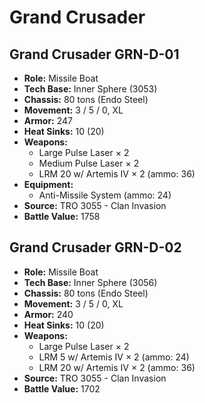 # Grand Crusader
## Grand Crusader GRN-D-01
- **Role:** Missile Boat
- **Tech Base:** Inner Sphere (3053)
- **Chassis:** 80 tons (Endo Steel)
- **Movement:** 3 / 5 / 0, XL
- **Armor:** 247
- **Heat Sinks:** 10 (20)
- **Weapons:**
  - Large Pulse Laser × 2
  - Medium Pulse Laser × 2
  - LRM 20 w/ Artemis IV × 2 (ammo: 36)
- **Equipment:**
  - Anti-Missile System (ammo: 24)
- **Source:** TRO 3055 - Clan Invasion
- **Battle Value:** 1758

## Grand Crusader GRN-D-02
- **Role:** Missile Boat
- **Tech Base:** Inner Sphere (3056)
- **Chassis:** 80 tons (Endo Steel)
- **Movement:** 3 / 5 / 0, XL
- **Armor:** 240
- **Heat Sinks:** 10 (20)
- **Weapons:**
  - Large Pulse Laser × 2
  - LRM 5 w/ Artemis IV × 2 (ammo: 24)
  - LRM 20 w/ Artemis IV × 2 (ammo: 36)
- **Source:** TRO 3055 - Clan Invasion
- **Battle Value:** 1702

